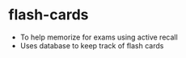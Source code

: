 # flash-cards
- To help memorize for exams using active recall
- Uses database to keep track of flash cards
